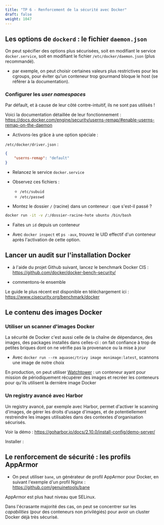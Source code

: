 ```yaml
---
title: "TP 6 - Renforcement de la sécurité avec Docker"
draft: false
weight: 1047
---
```


## Les options de `dockerd` : le fichier `daemon.json`

On peut spécifier des options plus sécurisées, soit en modifiant le service `docker.service`, soit en modifiant le fichier `/etc/docker/daemon.json` (plus recommandé).

- par exemple, on peut choisir certaines valeurs plus restrictives pour les cgroups, pour éviter qu'un conteneur trop gourmand bloque le host (se référer à la documentation).
<!-- - des _cgroups_ correct : `ulimit -a`
defaults dans le docker daemon.json -->

### Configurer les _user namespaces_
Par défault, et à cause de leur côté contre-intuitif, ils ne sont pas utilisés !

<!-- - exemple de durcissement conseillé : <https://docs.docker.com/engine/security/userns-remap/> -->


Voici la documentation détaillée de leur fonctionnement : 
<https://docs.docker.com/engine/security/userns-remap/#enable-userns-remap-on-the-daemon>

- Activons-les grâce à une option spéciale :

`/etc/docker/driver.json` :
```json
{
    "userns-remap": "default"
}
```

- Relancez le service `docker.service`

- Observez ces fichiers :
    - `/etc/subuid`
    - `/etc/passwd`


- Montez le dossier `/` (racine) dans un conteneur : que s'est-il passé ?
```bash
docker run -it -v /:/dossier-racine-hote ubuntu /bin/bash
```

- Faites un `id` depuis un conteneur

- Avec `docker inspect` et `ps -aux`, trouvez le UID effectif d'un conteneur après l'activation de cette option.


## Lancer un audit sur l'installation Docker

- à l'aide du projet Github suivant, lancez le benchmark Docker CIS : <https://github.com/docker/docker-bench-security/>

- commentons-le ensemble

Le guide le plus récent est disponible en téléchargement ici : https://www.cisecurity.org/benchmark/docker

## Le contenu des images Docker

### Utiliser un scanner d'images Docker 
<!-- - Préciser l'empreintre SHA256 d'une image -->
La sécurité de Docker c'est aussi celle de la chaîne de dépendance, des images, des packages installés dans celles-ci : on fait confiance à trop de petites briques dont on ne vérifie pas la provenance ou la mise à jour

<!-- Avec `docker scout`, analysons les CVE présentes dans une image :

- installation : <https://github.com/docker/scout-cli/tree/main?tab=readme-ov-file#manual-installation> ou <https://www.techrepublic.com/article/how-to-add-docker-scout-feature/>
- mode d'emploi : <https://docs.docker.com/scout/quickstart/> -->

- Avec `docker run --rm aquasec/trivy image monimage:latest`, scannons une image de notre choix

<!-- 
- [docker-socket-proxy](https://github.com/Tecnativa/docker-socket-proxy) : protéger la _socket_ Docker quand on a besoin de la partager à des conteneurs comme Traefik ou Portainer 


https://github.com/hectorm/cetusguard
CetusGuard - CetusGuard is a tool that protects the Docker daemon socket by filtering calls to its API endpoints
-->

En production, on peut utiliser [Watchtower](https://github.com/containrrr/watchtower) : un conteneur ayant pour mission de périodiquement récupérer des images et recréer les conteneurs pour qu'ils utilisent la dernière image Docker

### Un registry avancé avec Harbor

Un registry avancé, par exemple avec Harbor, permet d'activer le scanning d'images, de gérer les droits d'usage d'images, et de potentiellement restreindre les images utilisables dans des contextes d'organisation sécurisés.

Voir la démo : https://goharbor.io/docs/2.10.0/install-config/demo-server/

Installer : 

## Le renforcement de sécurité : les profils AppArmor

- On peut utiliser `bane`, un générateur de profil AppArmor pour Docker, en suivant l'exemple d'un profil Nginx :
<https://github.com/genuinetools/bane>

AppArmor est plus haut niveau que SELinux.

Dans l'écrasante majorité des cas, on peut se concentrer sur les *capabilities* (pour des conteneurs non privilégiés) pour avoir un cluster Docker déjà très sécurisé.

<!-- capabilities -->

<!-- wtf is seccomp -->

<!-- selinux enabled:  -->

<!-- Clair https://github.com/quay/clair -->

<!-- https://github.com/theupdateframework/notary -->

<!-- https://github.com/aquasecurity/trivy -->

